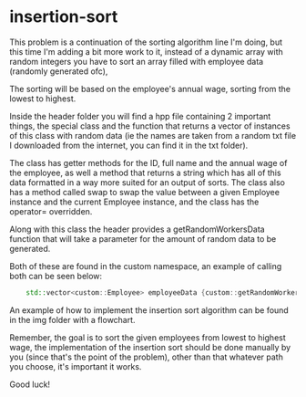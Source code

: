 # insertion-sort

This problem is a continuation of the sorting
algorithm line I'm doing, but this time I'm
adding a bit more work to it, instead of a dynamic
array with random integers you have to sort an array
filled with employee data (randomly generated ofc),

The sorting will be based on the employee's annual
wage, sorting from the lowest to highest.

Inside the header folder you will find a hpp file 
containing 2 important things, the special class 
and the function that returns a vector of instances
of this class with random data (ie the names are taken
from a random txt file I downloaded from the internet,
you can find it in the txt folder).

The class has getter methods for the ID, full name and
the annual wage of the employee, as well a method that
returns a string which has all of this data formatted
in a way more suited for an output of sorts.
The class also has a method called swap to swap the
value between a given Employee instance and the current
Employee instance, and the class has the operator= 
overridden.

Along with this class the header provides a getRandomWorkersData
function that will take a parameter for the amount of random data
to be generated.

Both of these are found in the custom namespace, an example of calling
both can be seen below:
```cpp
    std::vector<custom::Employee> employeeData {custom::getRandomWorkersData(100)}; 
```

An example of how to implement the insertion sort algorithm can be found
in the img folder with a flowchart.

Remember, the goal is to sort the given employees from lowest to highest
wage, the implementation of the insertion sort should be done manually by
you (since that's the point of the problem), other than that whatever path
you choose, it's important it works.

Good luck!